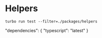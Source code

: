 # Helpers

```shell
turbo run test --filter=./packages/helpers
```
  "dependencies": {
    "typescript": "latest"
  }
